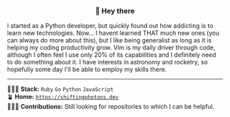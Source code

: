 <h3 align="center">👋 Hey there</h3>

I started as a Python developer, but quickly found out how addicting is to learn new technologies. Now... I havent learned THAT much new ones (you can always do more about this), but I like being generalist as long as it is helping my coding productivity grow. Vim is my daily driver through code, although I often feel I use only 20% of its capabilities and I definitely need to do something about it. I have interests in astronomy and rocketry, so hopefully some day I'll be able to employ my skills there.

---

👨🏻‍💻 **Stack:** `Ruby` `Go` `Python` `JavaScript`  
🪴 **Home:** [`https://shiftingphotons.dev`](https://shiftingphotons.dev)  
🏄🏽‍♂️ **Contributions:** Still looking for repositories to which I can be helpful.
